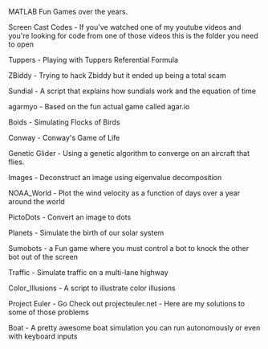 MATLAB Fun Games over the years. 

Screen Cast Codes - If you've watched one of my youtube videos and you're looking for code from one of those videos this is the folder you need to open

Tuppers - Playing with Tuppers Referential Formula

ZBiddy - Trying to hack Zbiddy but it ended up being a total scam

Sundial - A script that explains how sundials work and the equation of time

agarmyo - Based on the fun actual game called agar.io

Boids - Simulating Flocks of Birds

Conway - Conway's Game of Life

Genetic Glider - Using a genetic algorithm to converge on an aircraft that flies.

Images - Deconstruct an image using eigenvalue decomposition

NOAA_World - Plot the wind velocity as a function of days over a year around the world

PictoDots - Convert an image to dots 

Planets - Simulate the birth of our solar system

Sumobots - a Fun game where you must control a bot to knock the other bot out of the screen

Traffic - Simulate traffic on a multi-lane highway

Color_Illusions - A script to illustrate color illusions

Project Euler - Go Check out projecteuler.net - Here are my solutions to some of those problems

Boat - A pretty awesome boat simulation you can run autonomously or even with keyboard inputs
